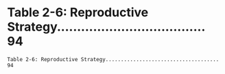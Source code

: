 # Table 2-6: Reproductive Strategy..................................... 94

```
Table 2-6: Reproductive Strategy..................................... 94

```
